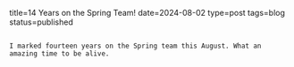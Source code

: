 title=14 Years on the Spring Team!
date=2024-08-02
type=post
tags=blog
status=published
~~~~~~

I marked fourteen years on the Spring team this August. What an amazing time to be alive.  
